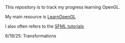 This repository is to track my progress learning OpenGL.

My main resource is [LearnOpenGL](https://learnopengl.com/)

I also often refers to the [SFML tutorials](https://www.sfml-dev.org/tutorials/)

6/19/25: Transformations
